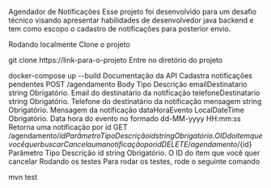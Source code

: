 Agendador de Notificações
Esse projeto foi desenvolvido para um desafio técnico visando apresentar habilidades de desenvolvedor java backend e tem como escopo o cadastro de notificações para posterior envio.

Rodando localmente
Clone o projeto

git clone https://link-para-o-projeto
Entre no diretório do projeto

docker-compose up --build
Documentação da API
Cadastra notificações pendentes
POST /agendamento
Body	Tipo	Descrição
emailDestinatario	string	Obrigatório. Email do destinatário da notificação
telefoneDestinatario	string	Obrigatório. Telefone do destinatário da notificação
mensagem	string	Obrigatório. Mensagem da notificação
dataHoraEvento	LocalDateTime	Obrigatório. Data hora do evento no formado dd-MM-yyyy HH:mm:ss
Retorna uma notificação por id
GET /agendamento/${id}
Parâmetro	Tipo	Descrição
id	string	Obrigatório. O ID do item que você quer buscar
Cancela uma notificação por id
DELETE /agendamento/${id}
Parâmetro	Tipo	Descrição
id	string	Obrigatório. O ID do item que você quer cancelar
Rodando os testes
Para rodar os testes, rode o seguinte comando

mvn test
